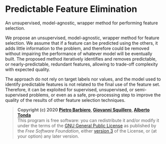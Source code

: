# Predictable Feature Elimination

An unsupervised, model-agnostic, wrapper method for performing feature selection. 

We propose an unsupervised, model-agnostic, wrapper method for feature selection. We assume that if a feature can be predicted using the others, it adds little information to the problem, and therefore could be removed without impairing the performance of whatever model will be eventually built. The proposed method iteratively identifies and removes predictable, or nearly-predictable, redundant features, allowing to trade-off complexity with expected quality. 

The approach do not rely on target labels nor values, and the model used to identify predictable features is not related to the final use of the feature set. Therefore, it can be exploited for supervised, unsupervised, or semi-supervised problems, or even as a safe, pre-processing step to improve the quality of the results of other feature selection techniques.

> **Copyright (c) 2020 [Pietro Barbiero](https://github.com/pietrobarbiero), [Giovanni Squillero](https://github.com/squillero), [Alberto Tonda](https://github.com/albertotonda)**  
> This program is free software: you can redistribute it and/or modify it under the terms of the [GNU General Public License](http://www.gnu.org/licenses/) as published by the *Free Software Foundation*, either [version 3](https://opensource.org/licenses/GPL-3.0) of the License, or (at your option) any later version.
